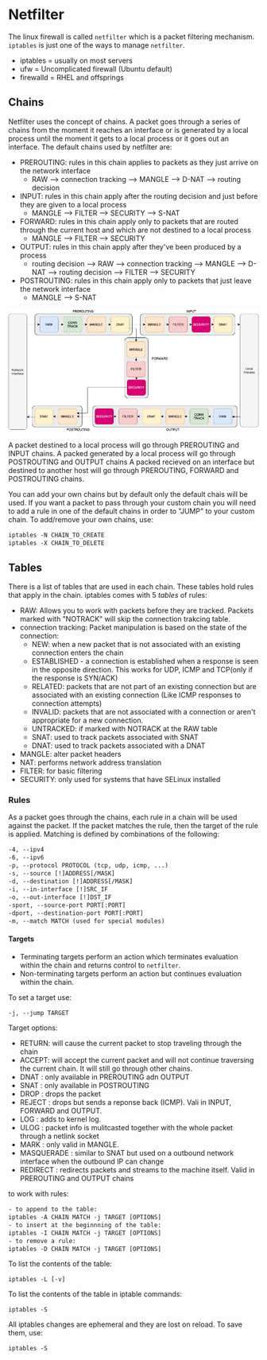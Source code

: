 # Netfilter

The linux firewall is called `netfilter` which is a packet filtering mechanism. `iptables` is just one of the ways to manage `netfilter`.
- iptables = usually on most servers
- ufw = Uncomplicated firewall (Ubuntu default)
- firewalld = RHEL and offsprings

## Chains
Netfilter uses the concept of chains. A packet goes through a series of chains from the moment it reaches an interface or is generated by a local process until the moment it gets to a local process or it goes out an interface.
The default chains used by netfilter are: 
- PREROUTING: rules in this chain applies to packets as they just arrive on the network interface
  - RAW --> connection tracking --> MANGLE --> D-NAT --> routing decision
- INPUT: rules in this chain apply after the routing decision and just before they are given to a local process
  - MANGLE --> FILTER --> SECURITY --> S-NAT
- FORWARD: rules in this chain apply only to packets that are routed through the current host and which are not destined to a local process
  - MANGLE --> FILTER --> SECURITY
- OUTPUT: rules in this chain apply after they've been produced by a process
  - routing decision --> RAW --> connection tracking --> MANGLE --> D-NAT --> routing decision --> FILTER --> SECURITY
- POSTROUTING: rules in this chain apply only to packets that just leave the network interface
  - MANGLE --> S-NAT

![iptables chains](images/iptables_chains_tables.png)

A packet destined to a local process will go through PREROUTING and INPUT chains.
A packed generated by a local process will go through POSTROUTING and OUTPUT chains
A packed recieved on an interface but destined to another host will go through PREROUTING, FORWARD and POSTROUTING chains.

You can add your own chains but by default only the default chais will be used. If you want a packet to pass through your custom chain you will need to add a rule in one of the default chains in order to "JUMP" to your custom chain.
To add/remove your own chains, use:

```
iptables -N CHAIN_TO_CREATE
iptables -X CHAIN_TO_DELETE
```

## Tables
There is a list of tables that are used in each chain. These tables hold rules that apply in the chain. iptables comes with 5 *tables* of rules:
- RAW: Allows you to work with packets before they are tracked. Packets marked with "NOTRACK" will skip the connection trakcing table.
- connection tracking: Packet manipulation is based on the state of the connection:
  - NEW: when a new packet that is not associated with an existing connection enters the chain
  - ESTABLISHED - a connection is established when a response is seen in the opposite direction. This works for UDP, ICMP and TCP(only if the response is SYN/ACK)
  - RELATED: packets that are not part of an existing connection but are associated with an existing connection (Like ICMP responses to connection attempts)
  - INVALID: packets that are not associated with a connection or aren't appropriate for a new connection.
  - UNTRACKED: if marked with NOTRACK at the RAW table
  - SNAT: used to track packets associated with SNAT
  - DNAT: used to track packets associated with a DNAT
- MANGLE: alter packet headers
- NAT: performs network address translation
- FILTER: for basic filtering
- SECURITY: only used for systems that have SELinux installed



### Rules
As a packet goes through the chains, each rule in a chain will be used against the packet. If the packet matches the rule, then the target of the rule is applied.
Matching is defined by combinations of the following:
```
-4, --ipv4
-6, --ipv6
-p, --protocol PROTOCOL (tcp, udp, icmp, ...)
-s, --source [!]ADDRESS[/MASK]
-d, --destination [!]ADDRESS[/MASK]
-i, --in-interface [!]SRC_IF
-o, --out-interface [!]DST_IF
-sport, --source-port PORT[:PORT]
-dport, --destination-port PORT[:PORT]
-m, --match MATCH (used for special modules)
```

#### Targets
- Terminating targets perform an action which terminates evaluation within the chain and returns control to `netfilter`.
- Non-terminating targets perform an action but continues evaluation within the chain.

To set a target use:
```
-j, --jump TARGET
```
Target options:
- RETURN: will cause the current packet to stop traveling through the chain
- ACCEPT: will accept the current packet and will not continue traversing the current chain. It will still go through other chains.
- DNAT : only available in PREROUTING adn OUTPUT
- SNAT : only available in POSTROUTING
- DROP : drops the packet
- REJECT : drops but sends a reponse back (ICMP). Vali in INPUT, FORWARD and OUTPUT.
- LOG : adds to kernel log.
- ULOG : packet info is mulitcasted together with the whole packet through a netlink socket
- MARK : only valid in MANGLE.
- MASQUERADE : similar to SNAT but used on a outbound network interface when the outbound IP can change
- REDIRECT : redirects packets and streams to the machine itself. Valid in PREROUTING and OUTPUT chains

to work with rules:
```
- to append to the table:
iptables -A CHAIN MATCH -j TARGET [OPTIONS]
- to insert at the beginnning of the table:
iptables -I CHAIN MATCH -j TARGET [OPTIONS]
- to remove a rule:
iptables -D CHAIN MATCH -j TARGET [OPTIONS]
```

To list the contents of the table:
```
iptables -L [-v]
```

To list the contents of the table in iptable commands:
```
iptables -S
```


All iptables changes are ephemeral and they are lost on reload. To save them, use:
```
iptables -S
```
